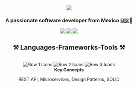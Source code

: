 <h1 align="center">
    <img src="https://readme-typing-svg.herokuapp.com/?font=Righteous&size=35&center=true&vCenter=true&width=500&height=70&duration=4000&lines=Hi+There!+👋;+I'm+Fabrizzio+Rios!;" />
</h1>

<h3 align="center">A passionate software developer from Mexico 🇲🇽🌮</h3>

<div align="center"> 
  <a href="mailto:warmachine860@gmail.com">
    <img src="https://img.shields.io/badge/Gmail-333333?style=for-the-badge&logo=gmail&logoColor=red" />
  </a>
  <a href="https://www.linkedin.com/in/fabrizzio-rios-21b21b240/" target="_blank">
    <img src="https://img.shields.io/badge/LinkedIn-0077B5?style=for-the-badge&logo=linkedin&logoColor=white" target="_blank" />
  </a>
  <a href="" target="_blank">
     <img src="https://img.shields.io/badge/Portfolio-FF5722?style=for-the-badge&logo=todoist&logoColor=white" target="_blank" /> <!-- sqlite, safari, google-chrome are other good icon options -->
  </a>
</div>

<h2 align="center">⚒️ Languages-Frameworks-Tools ⚒️</h2>
<br />
<div align="center">
    <img src="https://skillicons.dev/icons?i=python,java,javascript,django,fastapi,flask,spring,react,angular,nextjs" alt="Row 1 Icons" />
    <img src="https://skillicons.dev/icons?i=html,css,sass,bootstrap,tailwind,git,bitbucket,pycharm,visualstudio,docker" alt="Row 2 Icons" />
    <img src="https://skillicons.dev/icons?i=linux,windows,mysql,postgres,mongodb,nginx,rabbitmq,kafka,aws" alt="Row 3 Icons" />
</div>
<div align="center">
    <strong>Key Concepts</strong>
    <br />
    <p>REST API, Microservices, Design Patterns, SOLID</p>
</div>

<!--
**fabrizzioRios/fabrizzioRios** is a ✨ _special_ ✨ repository because its `README.md` (this file) appears on your GitHub profile.

Here are some ideas to get you started:

- 🔭 I’m currently working on ...
- 🌱 I’m currently learning ...
- 👯 I’m looking to collaborate on ...
- 🤔 I’m looking for help with ...
- 💬 Ask me about ...
- 📫 How to reach me: ...
- 😄 Pronouns: ...
- ⚡ Fun fact: ...
-->

